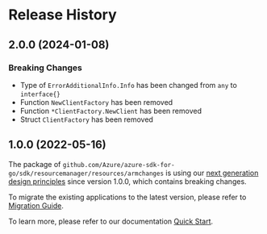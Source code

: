 # Release History

## 2.0.0 (2024-01-08)
### Breaking Changes

- Type of `ErrorAdditionalInfo.Info` has been changed from `any` to `interface{}`
- Function `NewClientFactory` has been removed
- Function `*ClientFactory.NewClient` has been removed
- Struct `ClientFactory` has been removed


## 1.0.0 (2022-05-16)

The package of `github.com/Azure/azure-sdk-for-go/sdk/resourcemanager/resources/armchanges` is using our [next generation design principles](https://azure.github.io/azure-sdk/general_introduction.html) since version 1.0.0, which contains breaking changes.

To migrate the existing applications to the latest version, please refer to [Migration Guide](https://aka.ms/azsdk/go/mgmt/migration).

To learn more, please refer to our documentation [Quick Start](https://aka.ms/azsdk/go/mgmt).